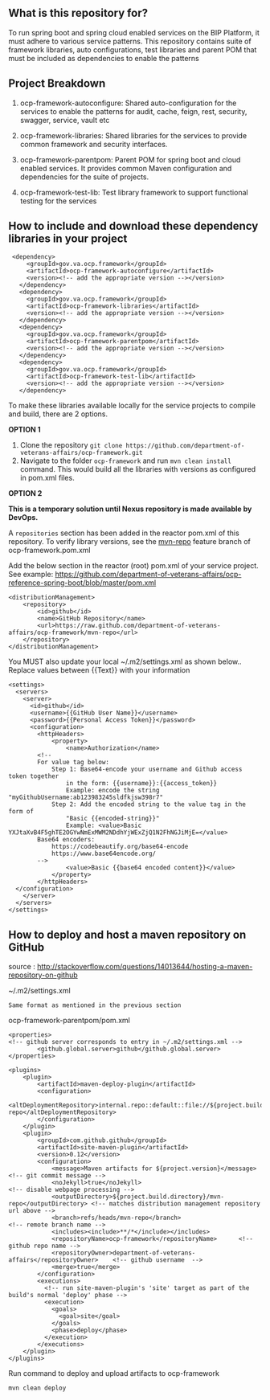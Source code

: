 ## What is this repository for? ##

To run spring boot and spring cloud enabled services on the BIP Platform, it must adhere to various service patterns. This repository contains suite of framework libraries, auto configurations, test libraries and parent POM that must be included as dependencies to enable the patterns

## Project Breakdown ##

1. ocp-framework-autoconfigure: Shared auto-configuration for the services to enable the patterns for audit, cache, feign, rest, security, swagger, service, vault etc

1. ocp-framework-libraries: Shared libraries for the services to provide common framework and security interfaces. 

1. ocp-framework-parentpom: Parent POM for spring boot and cloud enabled services. It provides common Maven configuration and dependencies for the suite of projects.

1. ocp-framework-test-lib: Test library framework to support functional testing for the services

## How to include and download these dependency libraries in your project ##

     <dependency>
         <groupId>gov.va.ocp.framework</groupId>
         <artifactId>ocp-framework-autoconfigure</artifactId>
         <version><!-- add the appropriate version --></version>
       </dependency>
       <dependency>
         <groupId>gov.va.ocp.framework</groupId>
         <artifactId>ocp-framework-libraries</artifactId>
         <version><!-- add the appropriate version --></version>
       </dependency>
       <dependency>
         <groupId>gov.va.ocp.framework</groupId>
         <artifactId>ocp-framework-parentpom</artifactId>
         <version><!-- add the appropriate version --></version>
       </dependency>
       <dependency>
         <groupId>gov.va.ocp.framework</groupId>
         <artifactId>ocp-framework-test-lib</artifactId>
         <version><!-- add the appropriate version --></version>
       </dependency>

To make these libraries available locally for the service projects to compile and build, there are 2 options.

**OPTION 1**
1. Clone the repository `git clone https://github.com/department-of-veterans-affairs/ocp-framework.git`
1. Navigate to the folder `ocp-framework` and run `mvn clean install` command. This would build all the libraries with versions as configured in pom.xml files.

**OPTION 2**

**This is a temporary solution until Nexus repository is made available by DevOps.**

A `repositories` section has been added in the reactor pom.xml of this repository. To verify library versions, see the [mvn-repo](https://github.com/department-of-veterans-affairs/ocp-framework/branches) feature branch of ocp-framework.pom.xml

Add the below section in the reactor (root) pom.xml of your service project. See example: https://github.com/department-of-veterans-affairs/ocp-reference-spring-boot/blob/master/pom.xml

	<distributionManagement>
	    <repository>
	        <id>github</id>
	        <name>GitHub Repository</name>
	        <url>https://raw.github.com/department-of-veterans-affairs/ocp-framework/mvn-repo</url>
	    </repository>
	</distributionManagement>

You MUST also update your local ~/.m2/settings.xml as shown below.. Replace values between {{Text}} with your information

	<settings>
	  <servers>
	    <server>
	      <id>github</id>
	      <username>{{GitHub User Name}}</username>
	      <password>{{Personal Access Token}}</password>
	      <configuration>
        	<httpHeaders>
	          	<property>
	            	<name>Authorization</name>
			<!--
			For value tag below:
				Step 1: Base64-encode your username and Github access token together
					in the form: {{username}}:{{access_token}}
					Example: encode the string "myGithubUsername:ab123983245sldfkjsw398r7"
				Step 2: Add the encoded string to the value tag in the form of
					"Basic {{encoded-string}}"
					Example: <value>Basic YXJtaXvB4F5ghTE2OGYwNmExMWM2NDdhYjWExZjQ1N2FhNGJiMjE=</value>
			Base64 encoders:
				https://codebeautify.org/base64-encode
				https://www.base64encode.org/
			-->
	            	<value>Basic {{base64 encoded content}}</value>
	          	</property>
        	</httpHeaders>
      </configuration>
	    </server>
	  </servers>
	</settings>

## How to deploy and host a maven repository on GitHub ##

source : http://stackoverflow.com/questions/14013644/hosting-a-maven-repository-on-github

~/.m2/settings.xml
	
	Same format as mentioned in the previous section 

ocp-framework-parentpom/pom.xml

	<properties>
	<!-- github server corresponds to entry in ~/.m2/settings.xml -->
	    	<github.global.server>github</github.global.server>
	</properties>

	<plugins>
	    <plugin>
	        <artifactId>maven-deploy-plugin</artifactId>
	        <configuration>
	               <altDeploymentRepository>internal.repo::default::file://${project.build.directory}/mvn-repo</altDeploymentRepository>
	        </configuration>
	    </plugin>
	    <plugin>
	        <groupId>com.github.github</groupId>
	        <artifactId>site-maven-plugin</artifactId>
	        <version>0.12</version>
	        <configuration>
	            <message>Maven artifacts for ${project.version}</message>  <!-- git commit message -->
	            <noJekyll>true</noJekyll>                                  <!-- disable webpage processing -->
	            <outputDirectory>${project.build.directory}/mvn-repo</outputDirectory> <!-- matches distribution management repository url above -->
	            <branch>refs/heads/mvn-repo</branch>                       <!-- remote branch name -->
	            <includes><include>**/*</include></includes>
	            <repositoryName>ocp-framework</repositoryName>      <!-- github repo name -->
	            <repositoryOwner>department-of-veterans-affairs</repositoryOwner>    <!-- github username  -->
	            <merge>true</merge>
	        </configuration>
	        <executions>
	          <!-- run site-maven-plugin's 'site' target as part of the build's normal 'deploy' phase -->
	          <execution>
	            <goals>
	              <goal>site</goal>
	            </goals>
	            <phase>deploy</phase>
	          </execution>
	        </executions>
		</plugin>
	</plugins>

Run command to deploy and upload artifacts to ocp-framework
	
	mvn clean deploy
